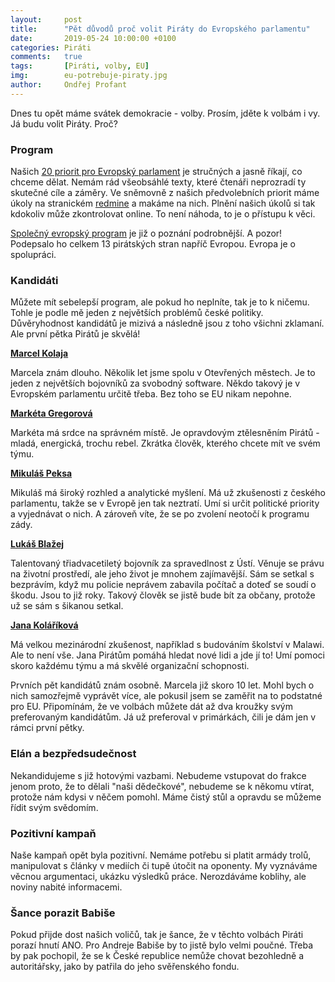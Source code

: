 ```yaml
---
layout:     post
title:      "Pět důvodů proč volit Piráty do Evropského parlamentu"
date:       2019-05-24 10:00:00 +0100
categories: Piráti
comments:   true
tags:       [Piráti, volby, EU]
img:        eu-potrebuje-piraty.jpg
author:     Ondřej Profant
---
```


Dnes tu opět máme svátek demokracie - volby. Prosím, jděte k volbám i vy. Já budu volit Piráty. Proč?

<!--more-->

### Program

Našich [20 priorit pro Evropský parlament](https://evropapotrebuje.cz/program/) je stručných a jasně říkají, co chceme dělat. Nemám rád všeobsáhlé texty, které čtenáři neprozradí ty skutečné cíle a záměry. Ve sněmovně z našich předvolebních priorit máme úkoly na stranickém [redmine](https://redmine.pirati.cz/projects/snemovna) a makáme na nich. Plnění našich úkolů si tak kdokoliv může zkontrolovat online. To není náhoda, to je o přístupu k věci.

[Společný evropský program](https://evropapotrebuje.cz/program/spolecny-eu-pirati/) je již o poznání podrobnější. A pozor! Podepsalo ho celkem 13 pirátských stran napříč Evropou. Evropa je o spolupráci.

### Kandidáti

Můžete mít sebelepší program, ale pokud ho neplníte, tak je to k ničemu. Tohle je podle mě jeden z největších problémů české politiky. Důvěryhodnost kandidátů je mizivá a následně jsou z toho všichni zklamaní. Ale první pětka Pirátů je skvělá!

[**Marcel Kolaja**](https://evropapotrebuje.cz/kandidati/marcel-kolaja/)

Marcela znám dlouho. Několik let jsme spolu v Otevřených městech. Je to jeden z největších bojovníků za svobodný software. Někdo takový je v Evropském parlamentu určitě třeba. Bez toho se EU nikam nepohne.

[**Markéta Gregorová**](https://evropapotrebuje.cz/kandidati/marketa-gregorova/)

Markéta má srdce na správném místě. Je opravdovým ztělesněním Pirátů - mladá, energická, trochu rebel. Zkrátka člověk, kterého chcete mít ve svém týmu.

[**Mikuláš Peksa**](https://evropapotrebuje.cz/kandidati/mikulas-peksa/)

Mikuláš má široký rozhled a analytické myšlení. Má už zkušenosti z českého parlamentu, takže se v Evropě jen tak neztratí. Umí si určit politické priority a vyjednávat o nich. A zároveň víte, že se po zvolení neotočí k programu zády.

[**Lukáš Blažej**](https://evropapotrebuje.cz/kandidati/lukas-blazej/)

Talentovaný třiadvacetiletý bojovník za spravedlnost z Ústí. Věnuje se právu na životní prostředí, ale jeho život je mnohem zajímavější. Sám se setkal s bezprávím, když mu policie neprávem zabavila počítač a doteď se soudí o škodu. Jsou to již roky. Takový člověk se jistě bude bít za občany, protože už se sám s šikanou setkal.

[**Jana Koláříková** ](https://evropapotrebuje.cz/kandidati/jana-kolarikova/)

Má velkou mezinárodní zkušenost, například s budováním školství v Malawi. Ale to není vše. Jana Pirátům pomáhá hledat nové lidi a jde jí to! Umí pomoci skoro každému týmu a má skvělé organizační schopnosti.

Prvních pět kandidátů znám osobně. Marcela již skoro 10 let. Mohl bych o nich samozřejmě vyprávět více, ale pokusil jsem se zaměřit na to podstatné pro EU. Připomínám, že ve volbách můžete dát až dva kroužky svým preferovaným kandidátům. Já už preferoval v primárkách, čili je dám jen v rámci první pětky.

### Elán a bezpředsudečnost

Nekandidujeme s již hotovými vazbami. Nebudeme vstupovat do frakce jenom proto, že to dělali "naši dědečkové", nebudeme se k někomu vtírat, protože nám kdysi v něčem pomohl. Máme čistý stůl a opravdu se můžeme řídit svým svědomím.

### Pozitivní kampaň

Naše kampaň opět byla pozitivní. Nemáme potřebu si platit armády trolů, manipulovat s články v mediích či tupě útočit na oponenty. My vyznáváme věcnou argumentaci, ukázku výsledků práce. Nerozdáváme koblihy, ale noviny nabité informacemi.

### Šance porazit Babiše

Pokud přijde dost našich voličů, tak je šance, že v těchto volbách Piráti porazí hnutí ANO. Pro Andreje Babiše by to jistě bylo velmi poučné. Třeba by pak pochopil, že se k České republice nemůže chovat bezohledně a autoritářsky, jako by patřila do jeho svěřenského fondu.
